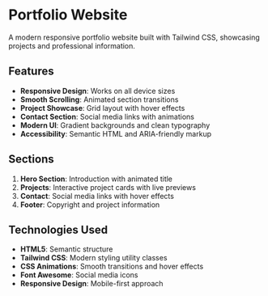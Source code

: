 # Portfolio Website

A modern responsive portfolio website built with Tailwind CSS, showcasing projects and professional information.

## Features

- **Responsive Design**: Works on all device sizes
- **Smooth Scrolling**: Animated section transitions
- **Project Showcase**: Grid layout with hover effects
- **Contact Section**: Social media links with animations
- **Modern UI**: Gradient backgrounds and clean typography
- **Accessibility**: Semantic HTML and ARIA-friendly markup

## Sections

1. **Hero Section**: Introduction with animated title
2. **Projects**: Interactive project cards with live previews
3. **Contact**: Social media links with hover effects
4. **Footer**: Copyright and project information

## Technologies Used

- **HTML5**: Semantic structure
- **Tailwind CSS**: Modern styling utility classes
- **CSS Animations**: Smooth transitions and hover effects
- **Font Awesome**: Social media icons
- **Responsive Design**: Mobile-first approach
